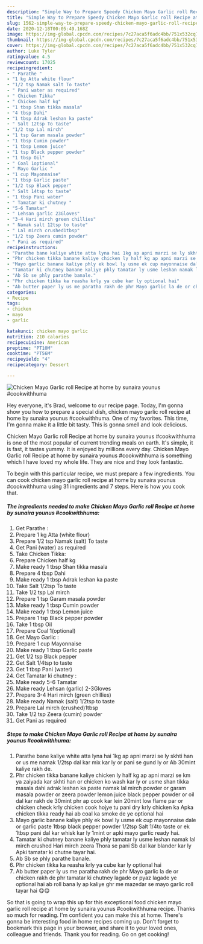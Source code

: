 ```yaml
---
description: "Simple Way to Prepare Speedy Chicken Mayo Garlic roll Recipe at home by sunaira younus #cookwithhuma"
title: "Simple Way to Prepare Speedy Chicken Mayo Garlic roll Recipe at home by sunaira younus #cookwithhuma"
slug: 1562-simple-way-to-prepare-speedy-chicken-mayo-garlic-roll-recipe-at-home-by-sunaira-younus-cookwithhuma
date: 2020-12-18T00:05:49.168Z
image: https://img-global.cpcdn.com/recipes/7c27aca5f6adc4bb/751x532cq70/chicken-mayo-garlic-roll-recipe-at-home-by-sunaira-younus-cookwithhuma-recipe-main-photo.jpg
thumbnail: https://img-global.cpcdn.com/recipes/7c27aca5f6adc4bb/751x532cq70/chicken-mayo-garlic-roll-recipe-at-home-by-sunaira-younus-cookwithhuma-recipe-main-photo.jpg
cover: https://img-global.cpcdn.com/recipes/7c27aca5f6adc4bb/751x532cq70/chicken-mayo-garlic-roll-recipe-at-home-by-sunaira-younus-cookwithhuma-recipe-main-photo.jpg
author: Luke Tyler
ratingvalue: 4.5
reviewcount: 17025
recipeingredient:
- " Parathe "
- "1 kg Atta white flour"
- "1/2 tsp Namak salt To taste"
- " Pani water as required"
- " Chicken Tikka"
- " Chicken half kg"
- "1 tbsp Shan tikka masala"
- "4 tbsp Dahi"
- "1 tbsp Adrak leshan ka paste"
- " Salt 12tsp To taste"
- "1/2 tsp Lal mirch"
- "1 tsp Garam masala powder"
- "1 tbsp Cumin powder"
- "1 tbsp Lemon juice"
- "1 tsp Black pepper powder"
- "1 tbsp Oil"
- " Coal 1optional"
- " Mayo Garlic "
- "1 cup Mayonnaise"
- "1 tbsp Garlic paste"
- "1/2 tsp Black pepper"
- " Salt 14tsp to taste"
- "1 tbsp Pani water"
- " Tamatar ki chutney "
- "5-6 Tamatar"
- " Lehsan garlic 23Gloves"
- "3-4 Hari mirch green chillies"
- " Namak salt 12tsp to taste"
- " Lal mirch crushed1tbsp"
- "1/2 tsp Zeera cumin powder"
- " Pani as required"
recipeinstructions:
- "Parathe bane kaliye white atta lyna hai 1kg ap apni marzi se ly skhti han or us me namak 1/2tsp dal kar mix kar ly or pani se gund ly or Ab 30mint kaliye rakh de."
- "Phr chicken tikka banane kaliye chicken ly half kg ap apni marzi se km ya zaiyada kar skhti han or chicken ko wash kar ly or usme shan tikka masala dahi adrak leshan ka paste namak lal mirch powder or garam masala powder or zeera powder lemon juice black pepper powder or oil dal kar rakh de 30mint phr ap cook kar lein 20mint low flame par or chicken check krly chicken cook hojye tu pani dry krly chicken ka Apka chicken tikka ready hai ab coal ka smoke de ye optional hai"
- "Mayo garlic banane kaliye phly ek bowl ly usme ek cup mayonnaise dale or garlic paste 1tbsp black pepper powder 1/2tsp Salt 1/4to taste or ek 1tbsp pani dal kar whisk kar ly 1mint or apki mayo garlic ready hai."
- "Tamatar ki chutney banane kaliye phly tamatar ly usme leshan namak lal mirch crushed Hari mirch zeera Thora se pani Sb dal kar blander kar ly Apki tamatar ki chutne tayar hai."
- "Ab Sb se phly parathe banale."
- "Phr chicken tikka ka reasha krly ya cube kar ly optional hai"
- "Ab butter paper ly us me paratha rakh de phr Mayo garlic la de or chicken rakh de phr tamatar ki chutney lagade or pyaz lagade ye optional hai ab roll bana ly ap kaliye ghr me mazedar se mayo garlic roll tayar hai 😋😋"
categories:
- Recipe
tags:
- chicken
- mayo
- garlic

katakunci: chicken mayo garlic 
nutrition: 210 calories
recipecuisine: American
preptime: "PT10M"
cooktime: "PT56M"
recipeyield: "4"
recipecategory: Dessert

---
```



![Chicken Mayo Garlic roll Recipe at home by sunaira younus #cookwithhuma](https://img-global.cpcdn.com/recipes/7c27aca5f6adc4bb/751x532cq70/chicken-mayo-garlic-roll-recipe-at-home-by-sunaira-younus-cookwithhuma-recipe-main-photo.jpg)

Hey everyone, it's Brad, welcome to our recipe page. Today, I'm gonna show you how to prepare a special dish, chicken mayo garlic roll recipe at home by sunaira younus #cookwithhuma. One of my favorites. This time, I'm gonna make it a little bit tasty. This is gonna smell and look delicious.

Chicken Mayo Garlic roll Recipe at home by sunaira younus #cookwithhuma is one of the most popular of current trending meals on earth. It's simple, it is fast, it tastes yummy. It is enjoyed by millions every day. Chicken Mayo Garlic roll Recipe at home by sunaira younus #cookwithhuma is something which I have loved my whole life. They are nice and they look fantastic.




To begin with this particular recipe, we must prepare a few ingredients. You can cook chicken mayo garlic roll recipe at home by sunaira younus #cookwithhuma using 31 ingredients and 7 steps. Here is how you cook that.

<!--inarticleads1-->

##### The ingredients needed to make Chicken Mayo Garlic roll Recipe at home by sunaira younus #cookwithhuma:

1. Get  Parathe :
1. Prepare 1 kg Atta (white flour)
1. Prepare 1/2 tsp Namak (salt) To taste
1. Get  Pani (water) as required
1. Take  Chicken Tikka:
1. Prepare  Chicken half kg
1. Make ready 1 tbsp Shan tikka masala
1. Prepare 4 tbsp Dahi
1. Make ready 1 tbsp Adrak leshan ka paste
1. Take  Salt 1/2tsp To taste
1. Take 1/2 tsp Lal mirch
1. Prepare 1 tsp Garam masala powder
1. Make ready 1 tbsp Cumin powder
1. Make ready 1 tbsp Lemon juice
1. Prepare 1 tsp Black pepper powder
1. Take 1 tbsp Oil
1. Prepare  Coal 1(optional)
1. Get  Mayo Garlic :
1. Prepare 1 cup Mayonnaise
1. Make ready 1 tbsp Garlic paste
1. Get 1/2 tsp Black pepper
1. Get  Salt 1/4tsp to taste
1. Get 1 tbsp Pani (water)
1. Get  Tamatar ki chutney :
1. Make ready 5-6 Tamatar
1. Make ready  Lehsan (garlic) 2-3Gloves
1. Prepare 3-4 Hari mirch (green chillies)
1. Make ready  Namak (salt) 1/2tsp to taste
1. Prepare  Lal mirch (crushed)1tbsp
1. Take 1/2 tsp Zeera (cumin) powder
1. Get  Pani as required




<!--inarticleads2-->

##### Steps to make Chicken Mayo Garlic roll Recipe at home by sunaira younus #cookwithhuma:

1. Parathe bane kaliye white atta lyna hai 1kg ap apni marzi se ly skhti han or us me namak 1/2tsp dal kar mix kar ly or pani se gund ly or Ab 30mint kaliye rakh de.
1. Phr chicken tikka banane kaliye chicken ly half kg ap apni marzi se km ya zaiyada kar skhti han or chicken ko wash kar ly or usme shan tikka masala dahi adrak leshan ka paste namak lal mirch powder or garam masala powder or zeera powder lemon juice black pepper powder or oil dal kar rakh de 30mint phr ap cook kar lein 20mint low flame par or chicken check krly chicken cook hojye tu pani dry krly chicken ka Apka chicken tikka ready hai ab coal ka smoke de ye optional hai
1. Mayo garlic banane kaliye phly ek bowl ly usme ek cup mayonnaise dale or garlic paste 1tbsp black pepper powder 1/2tsp Salt 1/4to taste or ek 1tbsp pani dal kar whisk kar ly 1mint or apki mayo garlic ready hai.
1. Tamatar ki chutney banane kaliye phly tamatar ly usme leshan namak lal mirch crushed Hari mirch zeera Thora se pani Sb dal kar blander kar ly Apki tamatar ki chutne tayar hai.
1. Ab Sb se phly parathe banale.
1. Phr chicken tikka ka reasha krly ya cube kar ly optional hai
1. Ab butter paper ly us me paratha rakh de phr Mayo garlic la de or chicken rakh de phr tamatar ki chutney lagade or pyaz lagade ye optional hai ab roll bana ly ap kaliye ghr me mazedar se mayo garlic roll tayar hai 😋😋




So that is going to wrap this up for this exceptional food chicken mayo garlic roll recipe at home by sunaira younus #cookwithhuma recipe. Thanks so much for reading. I'm confident you can make this at home. There's gonna be interesting food in home recipes coming up. Don't forget to bookmark this page in your browser, and share it to your loved ones, colleague and friends. Thank you for reading. Go on get cooking!
